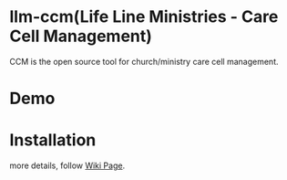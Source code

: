 # llm-ccm(Life Line Ministries - Care Cell Management)  
   CCM is the open source tool for church/ministry care cell management.


# Demo


# Installation


  more details, follow [Wiki Page](https://github.com/arulselvan/llm-ccm/wiki).
  
